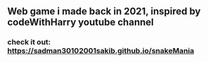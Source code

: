 ## Web game i made back in 2021, inspired by codeWithHarry youtube channel
### check it out: https://sadman30102001sakib.github.io/snakeMania
